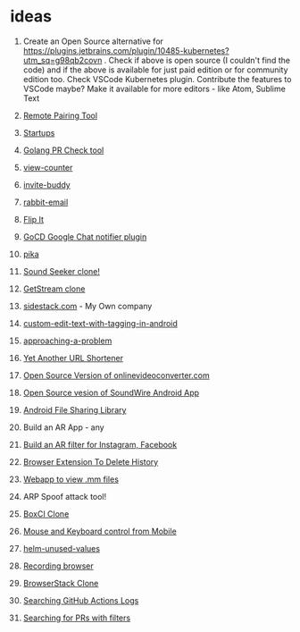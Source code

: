 # ideas

1. Create an Open Source alternative for
   https://plugins.jetbrains.com/plugin/10485-kubernetes?utm_sq=g98qb2covn .
   Check if above is open source (I couldn't find the code) and if the
   above is available for just paid edition or for community edition too.
   Check VSCode Kubernetes plugin. Contribute the features to VSCode
   maybe? Make it available for more editors - like Atom, Sublime Text

2. [Remote Pairing Tool](ideas/remote-pairing-tool/remote-pairing-tool.md)

3. [Startups](ideas/startups/startups.md)

4. [Golang PR Check tool](ideas/golang-pr-check/golang-pr-check.md)

5. [view-counter](https://github.com/karuppiah7890/view-counter)

6. [invite-buddy](ideas/invite-buddy/readme.md)

7. [rabbit-email](ideas/rabbit-email/readme.md)

8. [Flip It](ideas/flip-it/readme.md)

9. [GoCD Google Chat notifier plugin](ideas/gocd-google-chat-notifier-plugin/readme.md)

10. [pika](ideas/pika/readme.md)

11. [Sound Seeker clone!](ideas/sound-seeker-clone/readme.md)

12. [GetStream clone](ideas/getstream-clone/readme.md)

13. [sidestack.com](ideas/sidestack/readme.md) - My Own company

14. [custom-edit-text-with-tagging-in-android](ideas/custom-edit-text-with-tagging-in-android/readme.md)

15. [approaching-a-problem](ideas/approaching-a-tech-problem/readme.md)

16. [Yet Another URL Shortener](ideas/yet-another-url-shortener/readme.md)

17. [Open Source Version of onlinevideoconverter.com](https://github.com/open-source-ideas/open-source-ideas/issues/37)

18. [Open Source vesion of SoundWire Android App](https://github.com/open-source-ideas/open-source-ideas/issues/27)

19. [Android File Sharing Library](https://github.com/open-source-ideas/open-source-ideas/issues/25)

20. Build an AR App - any

21. [Build an AR filter for Instagram, Facebook](ideas/build-an-ar-filter-for-instagram-facebook/readme.md)

22. [Browser Extension To Delete History](ideas/browser-extension-to-delete-history/readme.md)

23. [Webapp to view .mm files](ideas/webapp-to-mm-files/readme.md)

24. ARP Spoof attack tool!

25. [BoxCI Clone](ideas/boxci-clone/readme.md)

26. [Mouse and Keyboard control from Mobile](ideas/mouse-and-keyboard-control-from-mobile.md)

27. [helm-unused-values](ideas/helm-unused-values.md)

28. [Recording browser](ideas/recording-browser/recording-browser.md)

29. [BrowserStack Clone](ideas/browser-stack-clone/browser-stack-clone.md)

30. [Searching GitHub Actions Logs](ideas/searching-github-actions-logs.md)

31. [Searching for PRs with filters](ideas/searching-for-prs-with-filters.md)
